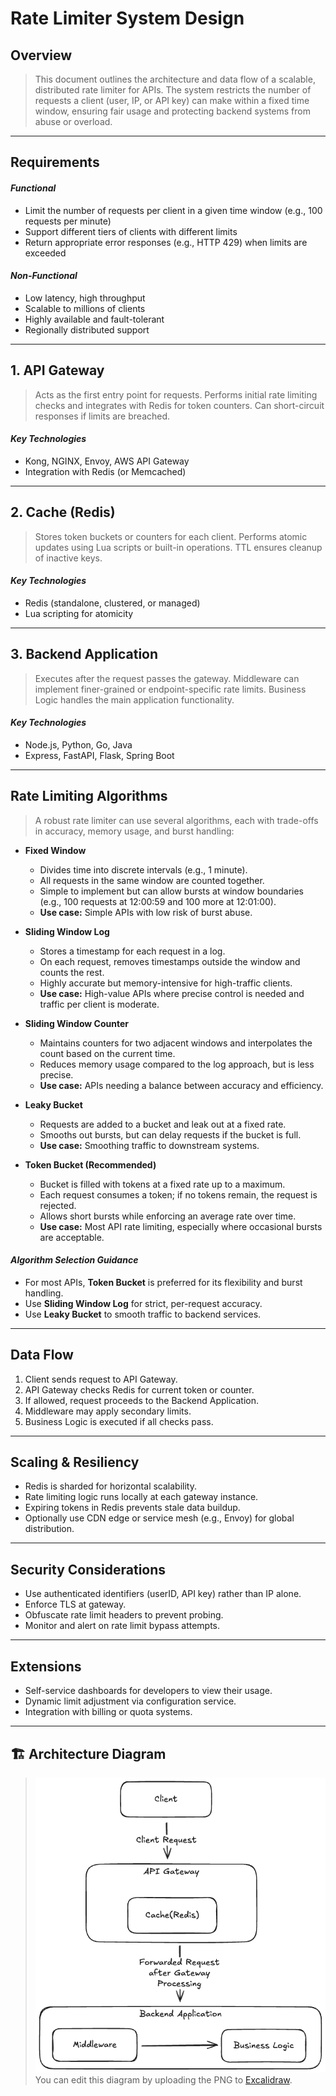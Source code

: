 # Rate Limiter System Design

## Overview

> This document outlines the architecture and data flow of a scalable, distributed rate limiter for APIs. The system restricts the number of requests a client (user, IP, or API key) can make within a fixed time window, ensuring fair usage and protecting backend systems from abuse or overload.

---

## Requirements

#### *Functional*
- Limit the number of requests per client in a given time window (e.g., 100 requests per minute)
- Support different tiers of clients with different limits
- Return appropriate error responses (e.g., HTTP 429) when limits are exceeded

#### *Non-Functional*
- Low latency, high throughput
- Scalable to millions of clients
- Highly available and fault-tolerant
- Regionally distributed support

---

## 1. API Gateway
> Acts as the first entry point for requests. Performs initial rate limiting checks and integrates with Redis for token counters. Can short-circuit responses if limits are breached.

#### *Key Technologies*
- Kong, NGINX, Envoy, AWS API Gateway
- Integration with Redis (or Memcached)

---

## 2. Cache (Redis)
> Stores token buckets or counters for each client. Performs atomic updates using Lua scripts or built-in operations. TTL ensures cleanup of inactive keys.

#### *Key Technologies*
- Redis (standalone, clustered, or managed)
- Lua scripting for atomicity

---

## 3. Backend Application
> Executes after the request passes the gateway. Middleware can implement finer-grained or endpoint-specific rate limits. Business Logic handles the main application functionality.

#### *Key Technologies*
- Node.js, Python, Go, Java
- Express, FastAPI, Flask, Spring Boot

---

## Rate Limiting Algorithms

> A robust rate limiter can use several algorithms, each with trade-offs in accuracy, memory usage, and burst handling:

- **Fixed Window**
  - Divides time into discrete intervals (e.g., 1 minute).
  - All requests in the same window are counted together.
  - Simple to implement but can allow bursts at window boundaries (e.g., 100 requests at 12:00:59 and 100 more at 12:01:00).
  - **Use case:** Simple APIs with low risk of burst abuse.

- **Sliding Window Log**
  - Stores a timestamp for each request in a log.
  - On each request, removes timestamps outside the window and counts the rest.
  - Highly accurate but memory-intensive for high-traffic clients.
  - **Use case:** High-value APIs where precise control is needed and traffic per client is moderate.

- **Sliding Window Counter**
  - Maintains counters for two adjacent windows and interpolates the count based on the current time.
  - Reduces memory usage compared to the log approach, but is less precise.
  - **Use case:** APIs needing a balance between accuracy and efficiency.

- **Leaky Bucket**
  - Requests are added to a bucket and leak out at a fixed rate.
  - Smooths out bursts, but can delay requests if the bucket is full.
  - **Use case:** Smoothing traffic to downstream systems.

- **Token Bucket (Recommended)**
  - Bucket is filled with tokens at a fixed rate up to a maximum.
  - Each request consumes a token; if no tokens remain, the request is rejected.
  - Allows short bursts while enforcing an average rate over time.
  - **Use case:** Most API rate limiting, especially where occasional bursts are acceptable.

#### *Algorithm Selection Guidance*
- For most APIs, **Token Bucket** is preferred for its flexibility and burst handling.
- Use **Sliding Window Log** for strict, per-request accuracy.
- Use **Leaky Bucket** to smooth traffic to backend services.

---

## Data Flow

1. Client sends request to API Gateway.
2. API Gateway checks Redis for current token or counter.
3. If allowed, request proceeds to the Backend Application.
4. Middleware may apply secondary limits.
5. Business Logic is executed if all checks pass.

---

## Scaling & Resiliency

- Redis is sharded for horizontal scalability.
- Rate limiting logic runs locally at each gateway instance.
- Expiring tokens in Redis prevents stale data buildup.
- Optionally use CDN edge or service mesh (e.g., Envoy) for global distribution.

---

## Security Considerations

- Use authenticated identifiers (userID, API key) rather than IP alone.
- Enforce TLS at gateway.
- Obfuscate rate limit headers to prevent probing.
- Monitor and alert on rate limit bypass attempts.

---

## Extensions

- Self-service dashboards for developers to view their usage.
- Dynamic limit adjustment via configuration service.
- Integration with billing or quota systems.

---

## 🏗️ Architecture Diagram

> ![Rate Limiter System Diagram](RateLimiter.excalidraw.png)
> You can edit this diagram by uploading the PNG to [Excalidraw](https://excalidraw.com).
